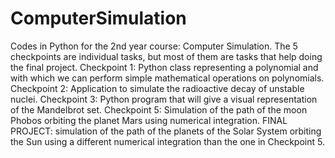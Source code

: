 # ComputerSimulation
Codes in Python for the 2nd year course: Computer Simulation.
The 5 checkpoints are individual tasks, but most of them are tasks that help doing the final project.
Checkpoint 1: Python class representing a polynomial and with which we can perform simple mathematical operations on polynomials.
Checkpoint 2: Application to simulate the radioactive decay of unstable nuclei.
Checkpoint 3: Python program that will give a visual representation of the Mandelbrot set.
Checkpoint 5: Simulation of the path of the moon Phobos orbiting the planet Mars using numerical integration. 
FINAL PROJECT: simulation of the path of the planets of the Solar System orbiting the Sun using a different numerical integration than the one in Checkpoint 5.



